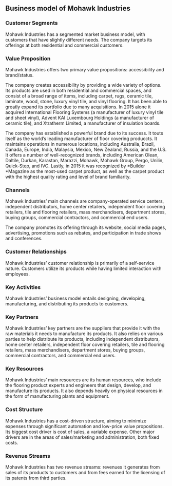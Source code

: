Business model of Mohawk Industries
-----------------------------------

 ### Customer Segments

 Mohawk Industries has a segmented market business model, with customers that have slightly different needs. The company targets its offerings at both residential and commercial customers.

 ### Value Proposition

 Mohawk Industries offers two primary value propositions: accessibility and brand/status.

 The company creates accessibility by providing a wide variety of options. Its products are used in both residential and commercial spaces, and consist of a broad range of items, including carpet, rugs, ceramic tile, laminate, wood, stone, luxury vinyl tile, and vinyl flooring. It has been able to greatly expand its portfolio due to many acquisitions. In 2015 alone it acquired International Flooring Systems (a manufacturer of luxury vinyl tile and sheet vinyl), Advent KAI Luxembourg Holdings (a manufacturer of ceramic tile), and Xtratherm Limited, a manufacturer of insulation boards.

 The company has established a powerful brand due to its success. It touts itself as the world’s leading manufacturer of floor covering produccts. It maintains operations in numerous locations, including Australia, Brazil, Canada, Europe, India, Malaysia, Mexico, New Zealand, Russia, and the U.S. It offers a number of well-recognized brands, including American Olean, Daltile, Durkan, Karastan, Marazzi, Mohawk, Mohawk Group, Pergo, Unilin, Quick-Step, and IVC. Lastly, in 2015 it was recognized by *Builder *Magazine as the most-used carpet product, as well as the carpet product with the highest quality rating and level of brand familiarity.

 ### Channels

 Mohawk Industries’ main channels are company-operated service centers, independent distributors, home center retailers, independent floor covering retailers, tile and flooring retailers, mass merchandisers, department stores, buying groups, commercial contractors, and commercial end users.

 The company promotes its offering through its website, social media pages, advertising, promotions such as rebates, and participation in trade shows and conferences.

 ### Customer Relationships

 Mohawk Industries’ customer relationship is primarily of a self-service nature. Customers utilize its products while having limited interaction with employees.

 ### Key Activities

 Mohawk Industries’ business model entails designing, developing, manufacturing, and distributing its products to customers.

 ### Key Partners

 Mohawk Industries’ key partners are the suppliers that provide it with the raw materials it needs to manufacture its products. It also relies on various parties to help distribute its products, including independent distributors, home center retailers, independent floor covering retailers, tile and flooring retailers, mass merchandisers, department stores, buying groups, commercial contractors, and commercial end users.

 ### Key Resources

 Mohawk Industries’ main resources are its human resources, who include the flooring product experts and engineers that design, develop, and manufacture its products. It also depends heavily on physical resources in the form of manufacturing plants and equipment.

 ### Cost Structure

 Mohawk Industries has a cost-driven structure, aiming to minimize expenses through significant automation and low-price value propositions. Its biggest cost driver is cost of sales, a variable expense. Other major drivers are in the areas of sales/marketing and administration, both fixed costs.

 ### Revenue Streams

 Mohawk Industries has two revenue streams: revenues it generates from sales of its products to customers and from fees earned for the licensing of its patents from third parties.